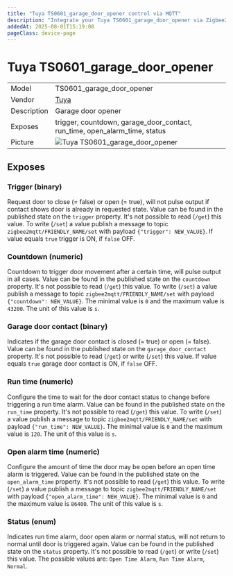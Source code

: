 ```yaml
---
title: "Tuya TS0601_garage_door_opener control via MQTT"
description: "Integrate your Tuya TS0601_garage_door_opener via Zigbee2MQTT with whatever smart home infrastructure you are using without the vendor's bridge or gateway."
addedAt: 2025-08-01T15:19:08
pageClass: device-page
---
```


<!-- !!!! -->
<!-- ATTENTION: This file is auto-generated through docgen! -->
<!-- You can only edit the "Notes"-Section between the two comment lines "Notes BEGIN" and "Notes END". -->
<!-- Do not use h1 or h2 heading within "## Notes"-Section. -->
<!-- !!!! -->

# Tuya TS0601_garage_door_opener

|     |     |
|-----|-----|
| Model | TS0601_garage_door_opener  |
| Vendor  | [Tuya](/supported-devices/#v=Tuya)  |
| Description | Garage door opener |
| Exposes | trigger, countdown, garage_door_contact, run_time, open_alarm_time, status |
| Picture | ![Tuya TS0601_garage_door_opener](https://www.zigbee2mqtt.io/images/devices/TS0601_garage_door_opener.png) |


<!-- Notes BEGIN: You can edit here. Add "## Notes" headline if not already present. -->


<!-- Notes END: Do not edit below this line -->




## Exposes

### Trigger (binary)
Request door to close (= false) or open (= true), will not pulse output if contact shows door is already in requested state.
Value can be found in the published state on the `trigger` property.
It's not possible to read (`/get`) this value.
To write (`/set`) a value publish a message to topic `zigbee2mqtt/FRIENDLY_NAME/set` with payload `{"trigger": NEW_VALUE}`.
If value equals `true` trigger is ON, if `false` OFF.

### Countdown (numeric)
Countdown to trigger door movement after a certain time, will pulse output in all cases.
Value can be found in the published state on the `countdown` property.
It's not possible to read (`/get`) this value.
To write (`/set`) a value publish a message to topic `zigbee2mqtt/FRIENDLY_NAME/set` with payload `{"countdown": NEW_VALUE}`.
The minimal value is `0` and the maximum value is `43200`.
The unit of this value is `s`.

### Garage door contact (binary)
Indicates if the garage door contact is closed (= true) or open (= false).
Value can be found in the published state on the `garage_door_contact` property.
It's not possible to read (`/get`) or write (`/set`) this value.
If value equals `true` garage door contact is ON, if `false` OFF.

### Run time (numeric)
Configure the time to wait for the door contact status to change before triggering a run time alarm.
Value can be found in the published state on the `run_time` property.
It's not possible to read (`/get`) this value.
To write (`/set`) a value publish a message to topic `zigbee2mqtt/FRIENDLY_NAME/set` with payload `{"run_time": NEW_VALUE}`.
The minimal value is `0` and the maximum value is `120`.
The unit of this value is `s`.

### Open alarm time (numeric)
Configure the amount of time the door may be open before an open time alarm is triggered.
Value can be found in the published state on the `open_alarm_time` property.
It's not possible to read (`/get`) this value.
To write (`/set`) a value publish a message to topic `zigbee2mqtt/FRIENDLY_NAME/set` with payload `{"open_alarm_time": NEW_VALUE}`.
The minimal value is `0` and the maximum value is `86400`.
The unit of this value is `s`.

### Status (enum)
Indicates run time alarm, door open alarm or normal status, will not return to normal until door is triggered again.
Value can be found in the published state on the `status` property.
It's not possible to read (`/get`) or write (`/set`) this value.
The possible values are: `Open Time Alarm`, `Run Time Alarm`, `Normal`.

